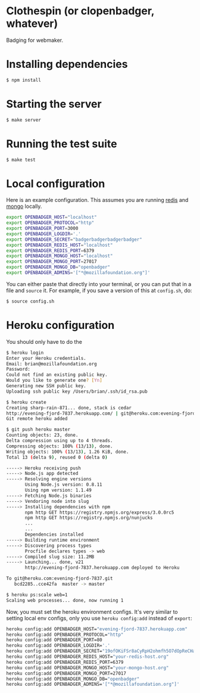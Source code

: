 # Clothespin (or clopenbadger, whatever)

Badging for webmaker.

# Installing dependencies

```bash
$ npm install
```

# Starting the server

```bash
$ make server
```

# Running the test suite

```bash
$ make test
```

# Local configuration
Here is an example configuration. This assumes you are running
[redis](http://redis.io) and [mongo](http://mongodb.org/) locally.

```bash
export OPENBADGER_HOST="localhost"
export OPENBADGER_PROTOCOL="http"
export OPENBADGER_PORT=3000
export OPENBADGER_LOGDIR='.'
export OPENBADGER_SECRET="badgerbadgerbadgerbadger"
export OPENBADGER_REDIS_HOST="localhost"
export OPENBADGER_REDIS_PORT=6379
export OPENBADGER_MONGO_HOST="localhost"
export OPENBADGER_MONGO_PORT=27017
export OPENBADGER_MONGO_DB="openbadger"
export OPENBADGER_ADMINS='["*@mozillafoundation.org"]'
```

You can either paste that directly into your terminal, or you can put
that in a file and `source` it. For example, if you save a version of this at `config.sh`, do:

```bash
$ source config.sh
```

# Heroku configuration

You should only have to do the 

```bash
$ heroku login
Enter your Heroku credentials.
Email: brian@mozillafoundation.org
Password: 
Could not find an existing public key.
Would you like to generate one? [Yn] 
Generating new SSH public key.
Uploading ssh public key /Users/brian/.ssh/id_rsa.pub

$ heroku create
Creating sharp-rain-871... done, stack is cedar
http://evening-fjord-7837.herokuapp.com/ | git@heroku.com:evening-fjord-7837.git
Git remote heroku added

$ git push heroku master
Counting objects: 23, done.
Delta compression using up to 4 threads.
Compressing objects: 100% (13/13), done.
Writing objects: 100% (13/13), 1.26 KiB, done.
Total 13 (delta 9), reused 0 (delta 0)

-----> Heroku receiving push
-----> Node.js app detected
-----> Resolving engine versions
       Using Node.js version: 0.8.11
       Using npm version: 1.1.49
-----> Fetching Node.js binaries
-----> Vendoring node into slug
-----> Installing dependencies with npm
       npm http GET https://registry.npmjs.org/express/3.0.0rc5
       npm http GET https://registry.npmjs.org/nunjucks
       ...
       ...
       Dependencies installed
-----> Building runtime environment
-----> Discovering process types
       Procfile declares types -> web
-----> Compiled slug size: 11.2MB
-----> Launching... done, v21
       http://evening-fjord-7837.herokuapp.com deployed to Heroku

To git@heroku.com:evening-fjord-7837.git
   bcd2285..cce42fa  master -> master

$ heroku ps:scale web=1
Scaling web processes... done, now running 1
```

Now, you must set the heroku environment configs. It's very similar to
setting local env configs, only you use `heroku config:add` instead of
`export`:

```bash
heroku config:add OPENBADGER_HOST="evening-fjord-7837.herokuapp.com"
heroku config:add OPENBADGER_PROTOCOL="http"
heroku config:add OPENBADGER_PORT=80
heroku config:add OPENBADGER_LOGDIR='.'
heroku config:add OPENBADGER_SECRET="19ofOKiFSr8aCyRpH2ohmfh5O7dOpReCHa9vkeoWJCWP72oVb"
heroku config:add OPENBADGER_REDIS_HOST="your-redis-host.org"
heroku config:add OPENBADGER_REDIS_PORT=6379
heroku config:add OPENBADGER_MONGO_HOST="your-mongo-host.org"
heroku config:add OPENBADGER_MONGO_PORT=27017
heroku config:add OPENBADGER_MONGO_DB="openbadger"
heroku config:add OPENBADGER_ADMINS='["*@mozillafoundation.org"]'
```
